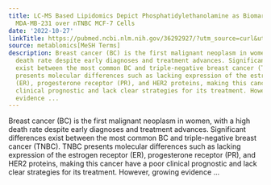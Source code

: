 ```yaml
---
title: LC-MS Based Lipidomics Depict Phosphatidylethanolamine as Biomarkers of TNBC
  MDA-MB-231 over nTNBC MCF-7 Cells
date: '2022-10-27'
linkTitle: https://pubmed.ncbi.nlm.nih.gov/36292927/?utm_source=curl&utm_medium=rss&utm_campaign=pubmed-2&utm_content=1Zkrxt7ktlCbHBXEV3v65xxSnkSWNsJ1A6Fq3gBniKhGfIUslK&fc=20210907212339&ff=20221028212532&v=2.17.8
source: metablomics[MeSH Terms]
description: Breast cancer (BC) is the first malignant neoplasm in women, with a high
  death rate despite early diagnoses and treatment advances. Significant differences
  exist between the most common BC and triple-negative breast cancer (TNBC). TNBC
  presents molecular differences such as lacking expression of the estrogen receptor
  (ER), progesterone receptor (PR), and HER2 proteins, making this cancer have a poor
  clinical prognostic and lack clear strategies for its treatment. However, growing
  evidence ...
---
```

Breast cancer (BC) is the first malignant neoplasm in women, with a high death rate despite early diagnoses and treatment advances. Significant differences exist between the most common BC and triple-negative breast cancer (TNBC). TNBC presents molecular differences such as lacking expression of the estrogen receptor (ER), progesterone receptor (PR), and HER2 proteins, making this cancer have a poor clinical prognostic and lack clear strategies for its treatment. However, growing evidence ...